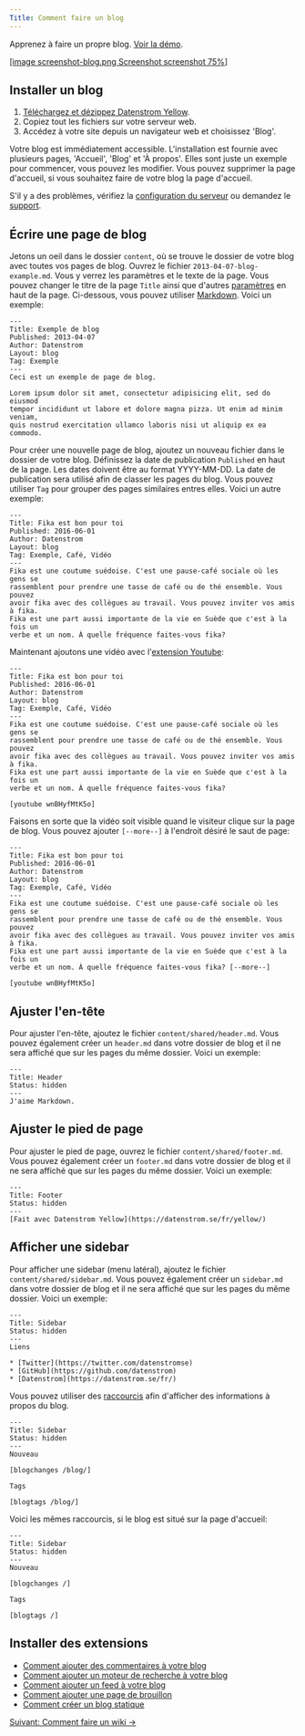 ```yaml
---
Title: Comment faire un blog
---
```

Apprenez à faire un propre blog. [Voir la démo](/fr/features/blog/).

[[image screenshot-blog.png Screenshot screenshot 75%]](/fr/features/blog/fika-is-good-for-you)

## Installer un blog

1. [Téléchargez et dézippez Datenstrom Yellow](https://github.com/datenstrom/yellow/archive/master.zip).
2. Copiez tout les fichiers sur votre serveur web.
3. Accédez à votre site depuis un navigateur web et choisissez 'Blog'.

Votre blog est immédiatement accessible. L'installation est fournie avec plusieurs pages, 'Accueil', 'Blog' et 'À propos'. Elles sont juste un exemple pour commencer, vous pouvez les modifier. Vous pouvez supprimer la page d'accueil, si vous souhaitez faire de votre blog la page d'accueil.

S'il y a des problèmes, vérifiez la [configuration du serveur](server-configuration) ou demandez le [support](support).

## Écrire une page de blog

Jetons un oeil dans le dossier `content`, où se trouve le dossier de votre blog avec toutes vos pages de blog. Ouvrez le fichier `2013-04-07-blog-example.md`. Vous y verrez les paramètres et le texte de la page. Vous pouvez changer le titre de la page `Title` ainsi que d'autres [paramètres](markdown-cheat-sheet#paramètres) en haut de la page. Ci-dessous, vous pouvez utiliser [Markdown](markdown-cheat-sheet). Voici un exemple:

```
---
Title: Exemple de blog
Published: 2013-04-07
Author: Datenstrom
Layout: blog
Tag: Exemple
---
Ceci est un exemple de page de blog.

Lorem ipsum dolor sit amet, consectetur adipisicing elit, sed do eiusmod 
tempor incididunt ut labore et dolore magna pizza. Ut enim ad minim veniam, 
quis nostrud exercitation ullamco laboris nisi ut aliquip ex ea commodo. 
```

Pour créer une nouvelle page de blog, ajoutez un nouveau fichier dans le dossier de votre blog. Définissez la date de publication `Published` en haut de la page. Les dates doivent être au format YYYY-MM-DD. La date de publication sera utilisé afin de classer les pages du blog. Vous pouvez utiliser `Tag` pour grouper des pages similaires entres elles. Voici un autre exemple:

```
---
Title: Fika est bon pour toi
Published: 2016-06-01
Author: Datenstrom
Layout: blog
Tag: Exemple, Café, Vidéo
---
Fika est une coutume suédoise. C'est une pause-café sociale où les gens se 
rassemblent pour prendre une tasse de café ou de thé ensemble. Vous pouvez 
avoir fika avec des collègues au travail. Vous pouvez inviter vos amis à fika. 
Fika est une part aussi importante de la vie en Suède que c'est à la fois un 
verbe et un nom. À quelle fréquence faites-vous fika?
```

Maintenant ajoutons une vidéo avec l'[extension Youtube](https://github.com/datenstrom/yellow-extensions/tree/master/features/youtube):

```
---
Title: Fika est bon pour toi
Published: 2016-06-01
Author: Datenstrom
Layout: blog
Tag: Exemple, Café, Vidéo
---
Fika est une coutume suédoise. C'est une pause-café sociale où les gens se 
rassemblent pour prendre une tasse de café ou de thé ensemble. Vous pouvez 
avoir fika avec des collègues au travail. Vous pouvez inviter vos amis à fika. 
Fika est une part aussi importante de la vie en Suède que c'est à la fois un 
verbe et un nom. À quelle fréquence faites-vous fika?

[youtube wnBHyfMtK5o]
```

Faisons en sorte que la vidéo soit visible quand le visiteur clique sur la page de blog. Vous pouvez ajouter `[--more--]` à l'endroit désiré le saut de page:

```
---
Title: Fika est bon pour toi
Published: 2016-06-01
Author: Datenstrom
Layout: blog
Tag: Exemple, Café, Vidéo
---
Fika est une coutume suédoise. C'est une pause-café sociale où les gens se 
rassemblent pour prendre une tasse de café ou de thé ensemble. Vous pouvez 
avoir fika avec des collègues au travail. Vous pouvez inviter vos amis à fika. 
Fika est une part aussi importante de la vie en Suède que c'est à la fois un 
verbe et un nom. À quelle fréquence faites-vous fika? [--more--]

[youtube wnBHyfMtK5o]
```

## Ajuster l'en-tête

Pour ajuster l'en-tête, ajoutez le fichier `content/shared/header.md`. Vous pouvez également créer un `header.md` dans votre dossier de blog et il ne sera affiché que sur les pages du même dossier. Voici un exemple:

```
---
Title: Header
Status: hidden
---
J'aime Markdown.
```

## Ajuster le pied de page

Pour ajuster le pied de page, ouvrez le fichier `content/shared/footer.md`. Vous pouvez également créer un `footer.md` dans votre dossier de blog et il ne sera affiché que sur les pages du même dossier. Voici un exemple:

```
---
Title: Footer
Status: hidden
---
[Fait avec Datenstrom Yellow](https://datenstrom.se/fr/yellow/)
```

## Afficher une sidebar

Pour afficher une sidebar (menu latéral), ajoutez le fichier `content/shared/sidebar.md`. Vous pouvez également créer un `sidebar.md` dans votre dossier de blog et il ne sera affiché que sur les pages du même dossier. Voici un exemple:

```
---
Title: Sidebar
Status: hidden
---
Liens

* [Twitter](https://twitter.com/datenstromse)
* [GitHub](https://github.com/datenstrom)
* [Datenstrom](https://datenstrom.se/fr/)
```

Vous pouvez utiliser des [raccourcis](https://github.com/datenstrom/yellow-extensions/tree/master/features/blog#how-to-show-blog-information) afin d'afficher des informations à propos du blog.

```
---
Title: Sidebar
Status: hidden
---
Nouveau

[blogchanges /blog/]

Tags

[blogtags /blog/]
```

Voici les mêmes raccourcis, si le blog est situé sur la page d'accueil:

```
---
Title: Sidebar
Status: hidden
---
Nouveau

[blogchanges /]

Tags

[blogtags /]
```

## Installer des extensions

* [Comment ajouter des commentaires à votre blog](https://github.com/datenstrom/yellow-extensions/tree/master/features/disqus)
* [Comment ajouter un moteur de recherche à votre blog](https://github.com/datenstrom/yellow-extensions/tree/master/features/search)
* [Comment ajouter un feed à votre blog](https://github.com/datenstrom/yellow-extensions/tree/master/features/feed)
* [Comment ajouter une page de brouillon](https://github.com/datenstrom/yellow-extensions/tree/master/features/draft)
* [Comment créer un blog statique](server-configuration#site-web-statique)

[Suivant: Comment faire un wiki →](how-to-make-a-wiki)

